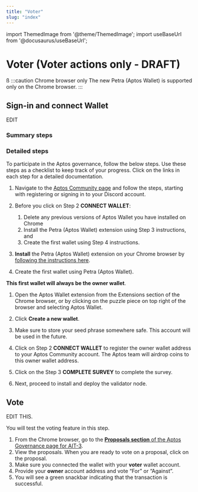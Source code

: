 ```yaml
---
title: "Voter"
slug: "index"
---
```


import ThemedImage from '@theme/ThemedImage';
import useBaseUrl from '@docusaurus/useBaseUrl';

# Voter (Voter actions only - DRAFT)
ß
:::caution Chrome browser only
The new Petra (Aptos Wallet) is supported only on the Chrome browser. 
:::

## Sign-in and connect Wallet

EDIT 

### Summary steps

<center>
<ThemedImage
alt="Signed Transaction Flow"
sources={{
    light: useBaseUrl('/img/docs/sign-in-to-survey.svg'),
    dark: useBaseUrl('/img/docs/sign-in-to-survey-dark.svg'),
  }}
/>
</center>

### Detailed steps


To participate in the Aptos governance, follow the below steps. Use these steps as a checklist to keep track of your progress. Click on the links in each step for a detailed documentation.

1. Navigate to the [Aptos Community page](https://aptoslabs.com/community) and follow the steps, starting with registering or signing in to your Discord account.

2. Before you click on Step 2 **CONNECT WALLET**:
   1. Delete any previous versions of Aptos Wallet you have installed on Chrome
   2. Install the Petra (Aptos Wallet) extension using Step 3 instructions, and
   2. Create the first wallet using Step 4 instructions.
3. **Install** the Petra (Aptos Wallet) extension on your Chrome browser by [following the instructions here](/guides/install-petra-wallet-extension).

4. <span id="create-wallet">Create the first wallet using Petra (Aptos Wallet)</span>.

  **This first wallet will always be the owner wallet**.

   1. Open the Aptos Wallet extension from the Extensions section of the Chrome browser, or by clicking on the puzzle piece on top right of the browser and selecting Aptos Wallet.
   2. Click **Create a new wallet**.
   3. Make sure to store your seed phrase somewhere safe. This account will be used in the future.

5. Click on Step 2 **CONNECT WALLET** to register the owner wallet address to your Aptos Community account. The Aptos team will airdrop coins to this owner wallet address.

6. Click on the Step 3 **COMPLETE SURVEY** to complete the survey.

7. Next, proceed to install and deploy the validator node.


## Vote

EDIT THIS.

You will test the voting feature in this step.

1. From the Chrome browser, go to the [**Proposals section** of the Aptos Governance page for AIT-3](https://explorer.aptoslabs.com/proposals?network=ait3).
2. View the proposals. When you are ready to vote on a proposal, click on the proposal.
3. Make sure you connected the wallet with your **voter** wallet account.
4. Provide your **owner** account address and vote “For” or “Against”.
5. You will see a green snackbar indicating that the transaction is successful.


